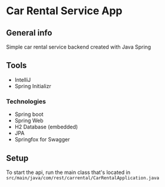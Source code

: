 # Car Rental Service App
## General info
Simple car rental service backend created with Java Spring

## Tools
* IntelliJ
* Spring Initializr
  
### Technologies
* Spring boot
* Spring Web
* H2 Database (embedded)
* JPA
* Springfox for Swagger

## Setup
To start the api, run the main class that's located in 
`src/main/java/com/rest/carrental/CarRentalApplication.java`
